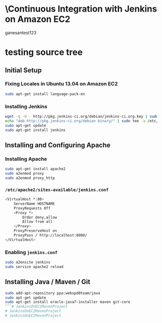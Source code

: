 \Continuous Integration with Jenkins on Amazon EC2
=================================================

ganesantest123
# testing source tree

## Initial Setup

### Fixing Locales in Ubuntu 13.04 on Amazon EC2

```bash
sudo apt-get install language-pack-en
```

### Installing Jenkins

```bash
wget -q -O - http://pkg.jenkins-ci.org/debian/jenkins-ci.org.key | sudo apt-key add -
echo "deb http://pkg.jenkins-ci.org/debian binary/" | sudo tee -a /etc/apt/sources.list.d/jenkins.list
sudo apt-get update
sudo apt-get install jenkins
```

## Installing and Configuring Apache

### Installing Apache

```bash
sudo apt-get install apache2
sudo a2enmod proxy
sudo a2enmod proxy_http
```

### `/etc/apache2/sites-available/jenkins.conf`

```bash
<VirtualHost *:80>
	ServerName HOSTNAME
	ProxyRequests Off
	<Proxy *>
		Order deny,allow
		Allow from all
	</Proxy>
	ProxyPreserveHost on
	ProxyPass / http://localhost:8080/
</VirtualHost>
```

### Enabling `jenkins.conf`

```bash
sudo a2ensite jenkins
sudo service apache2 reload
```

## Installing Java / Maven / Git

```bash
sudo add-apt-repository ppa:webupd8team/java
sudo apt-get update
sudo apt-get install oracle-java7-installer maven git-core
```# JenkinsOnEC2MavenProject
# JenkinsOnEC2MavenProject
# JenkinsOnEC2MavenProject
